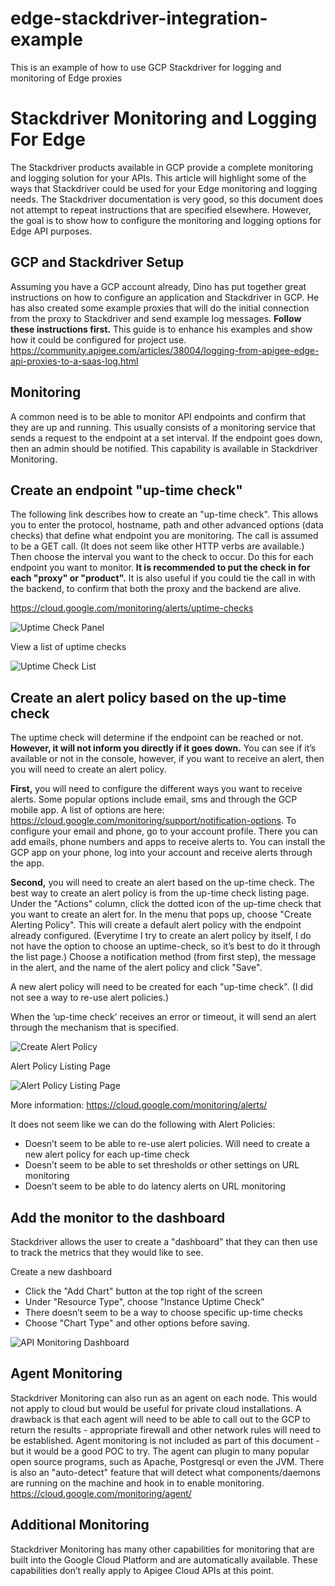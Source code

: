 # edge-stackdriver-integration-example
This is an example of how to use GCP Stackdriver for logging and monitoring of Edge proxies


# Stackdriver Monitoring and Logging For Edge

The Stackdriver products available in GCP provide a complete monitoring and logging solution for your APIs.  This article will highlight some of the ways that Stackdriver could be used for your Edge monitoring and logging needs.  The Stackdriver documentation is very good, so this document does not attempt to repeat instructions that are specified elsewhere.  However, the goal is to show how to configure the monitoring and logging options for Edge API purposes.


## GCP and Stackdriver Setup
Assuming you have a GCP account already, Dino has put together great instructions on how to configure an application and Stackdriver in GCP.  He has also created some example proxies that will do the initial connection from the proxy to Stackdriver and send example log messages.  **Follow these instructions first.**  This guide is to enhance his examples and show how it could be configured for project use.
https://community.apigee.com/articles/38004/logging-from-apigee-edge-api-proxies-to-a-saas-log.html

## Monitoring
A common need is to be able to monitor API endpoints and confirm that they are up and running.  This usually consists of a monitoring service that sends a request to the endpoint at a set interval.  If the endpoint goes down, then an admin should be notified.  This capability is available in Stackdriver Monitoring.

## Create an endpoint "up-time check"
The following link describes how to create an "up-time check".  This allows you to enter the protocol, hostname, path and other advanced options (data checks) that define what endpoint you are monitoring.  The call is assumed to be a GET call.  (It does not seem like other HTTP verbs are available.)  Then choose the interval you want to the check to occur.  Do this for each endpoint you want to monitor.  **It is recommended to put the check in for each "proxy" or "product".**  It is also useful if you could tie the call in with the backend, to confirm that both the proxy and the backend are alive.

https://cloud.google.com/monitoring/alerts/uptime-checks

![Uptime Check Panel](images/stackdriver-uptime-check-panel.png)

View a list of uptime checks

![Uptime Check List](images/stackdriver-uptime-list.png)


## Create an alert policy based on the up-time check
The uptime check will determine if the endpoint can be reached or not.  **However, it will not inform you directly if it goes down.**  You can see if it’s available or not in the console, however, if you want to receive an alert, then you will need to create an alert policy.

**First,** you will need to configure the different ways you want to receive alerts.  Some popular options include email, sms and through the GCP mobile app.  A list of options are here: https://cloud.google.com/monitoring/support/notification-options.  To configure your email and phone, go to your account profile.  There you can add emails, phone numbers and apps to receive alerts to.  You can install the GCP app on your phone, log into your account and receive alerts through the app.

**Second,** you will need to create an alert based on the up-time check.  The best way to create an alert policy is from the up-time check listing page.  Under the "Actions" column, click the dotted icon of the up-time check that you want to create an alert for.  In the menu that pops up, choose "Create Alerting Policy".  This will create a default alert policy with the endpoint already configured.  (Everytime I try to create an alert policy by itself, I do not have the option to choose an uptime-check, so it’s best to do it through the list page.)  Choose a notification method (from first step), the message in the alert, and the name of the alert policy and click "Save".

A new alert policy will need to be created for each "up-time check".  (I did not see a way to re-use alert policies.)

When the ‘up-time check’ receives an error or timeout, it will send an alert through the mechanism that is specified.

![Create Alert Policy](images/stackdriver-create-alert-policy.png)


Alert Policy Listing Page

![Alert Policy Listing Page](images/stackdriver-alert-policy-list.png)


More information: https://cloud.google.com/monitoring/alerts/

It does not seem like we can do the following with Alert Policies:
 * Doesn’t seem to be able to re-use alert policies.  Will need to create a new alert policy for each up-time check
 * Doesn’t seem to be able to set thresholds or other settings on URL monitoring
 * Doesn’t seem to be able to do latency alerts on URL monitoring

## Add the monitor to the dashboard
Stackdriver allows the user to create a "dashboard" that they can then use to track the metrics that they would like to see.  

Create a new dashboard
 * Click the "Add Chart" button at the top right of the screen
 * Under "Resource Type", choose "Instance Uptime Check"
 * There doesn’t seem to be a way to choose specific up-time checks
 * Choose "Chart Type" and other options before saving.

![API Monitoring Dashboard](images/stackdriver-api-mon-chart.png)


## Agent Monitoring
Stackdriver Monitoring can also run as an agent on each node.  This would not apply to cloud but would be useful for private cloud installations.  A drawback is that each agent will need to be able to call out to the GCP to return the results - appropriate firewall and other network rules will need to be established.  Agent monitoring is not included as part of this document - but it would be a good POC to try.  The agent can plugin to many popular open source programs, such as Apache, Postgresql or even the JVM.  There is also an "auto-detect" feature that will detect what components/daemons are running on the machine and hook in to enable monitoring.
https://cloud.google.com/monitoring/agent/

## Additional Monitoring
Stackdriver Monitoring has many other capabilities for monitoring that are built into the Google Cloud Platform and are automatically available. These capabilities don’t really apply to Apigee Cloud APIs at this point.  


